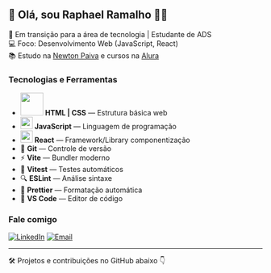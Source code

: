 ## 👋 Olá, sou Raphael Ramalho 👨‍💻

🎯 Em transição para a área de tecnologia | Estudante de ADS  
💻 Foco: Desenvolvimento Web (JavaScript, React)  
📚 Estudo na [Newton Paiva](https://newtonpaiva.br/) e cursos na [Alura](https://alura.com.br)

### Tecnologias e Ferramentas

- <img src="https://belenos.me/media/2013-12-css3-html5.webp" width="45"> **HTML | CSS** — Estrutura básica web  
- <img src="https://upload.wikimedia.org/wikipedia/commons/thumb/9/99/Unofficial_JavaScript_logo_2.svg/512px-Unofficial_JavaScript_logo_2.svg.png" width="24" /> **JavaScript** — Linguagem de programação  
- <img src="https://static-00.iconduck.com/assets.00/react-icon-2048x2048-o8k3ymqa.png" width="24" /> **React** — Framework/Library componentização 
- 🐙 **Git** — Controle de versão  
- ⚡ **Vite** — Bundler moderno  
- 🧪 **Vitest** — Testes automáticos  
- 🔍 **ESLint** — Análise sintaxe
- 🎨 **Prettier** — Formatação automática 
- 🧠 **VS Code** — Editor de código

### Fale comigo
[![LinkedIn](https://img.shields.io/badge/linkedin-RaphaelRamalho-blue?logo=linkedin)](https://www.linkedin.com/in/ramalhoraphael/)
[![Email](https://img.shields.io/badge/gmail-RaphaelRamalho-orange?logo=linkedin)](mailto:raphaeldeoliveiraramalho@gmail.com)


---

🛠️ Projetos e contribuições no GitHub abaixo 👇
